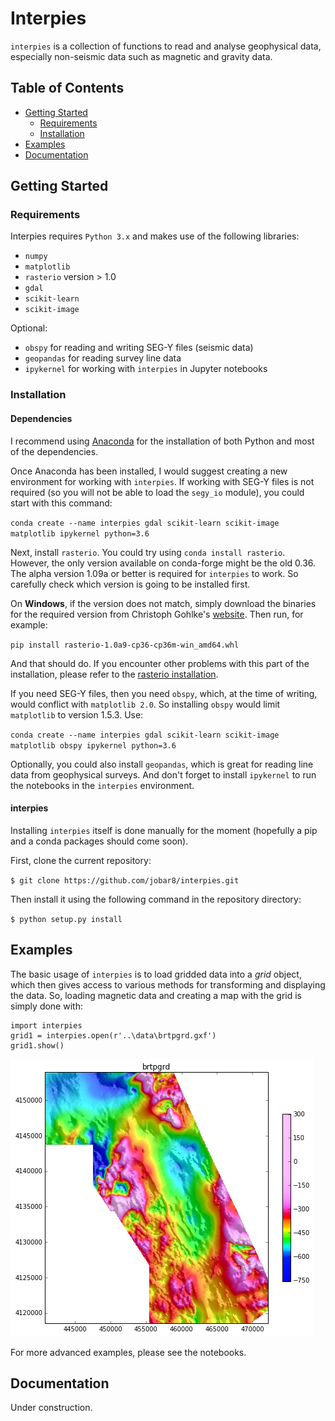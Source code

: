 # Interpies

`interpies` is a collection of functions to read and analyse geophysical data, especially non-seismic data such as magnetic and gravity data.

## Table of Contents

* [Getting Started](##GettingStarted)
    * [Requirements](###Prerequisits)
    * [Installation](###Installation)
* [Examples](##Examples)
* [Documentation](##Documentation)


## Getting Started

### Requirements

Interpies requires `Python 3.x` and makes use of the following libraries:

* `numpy`
* `matplotlib`
* `rasterio` version > 1.0
* `gdal`
* `scikit-learn`
* `scikit-image`

Optional:

* `obspy` for reading and writing SEG-Y files (seismic data)
* `geopandas` for reading survey line data
* `ipykernel` for working with `interpies` in Jupyter notebooks


### Installation

#### Dependencies

I recommend using [Anaconda](https://www.continuum.io/what-is-anaconda) for the installation of both Python and most of the dependencies.

Once Anaconda has been installed, I would suggest creating a new environment for working with `interpies`. If working with SEG-Y files is not required (so you will not be able to load the `segy_io` module), you could start with this command:

`conda create --name interpies gdal scikit-learn scikit-image matplotlib ipykernel python=3.6`

Next, install `rasterio`. You could try using `conda install rasterio`. However, the only version available on conda-forge might be the old 0.36. The alpha version 1.09a or better is required for `interpies` to work. So carefully check which version is going to be installed first. 

On **Windows**, if the version does not match, simply download the binaries for the required version from Christoph Gohlke's [website](http://www.lfd.uci.edu/~gohlke/pythonlibs/#rasterio). Then run, for example:

`pip install rasterio-1.0a9-cp36-cp36m-win_amd64.whl`

And that should do. If you encounter other problems with this part of the installation, please refer to the [rasterio installation](https://mapbox.github.io/rasterio/installation.html).

If you need SEG-Y files, then you need `obspy`, which, at the time of writing, would conflict with `matplotlib 2.0`. So installing `obspy` would limit `matplotlib` to version 1.5.3. Use:

`conda create --name interpies gdal scikit-learn scikit-image matplotlib obspy ipykernel python=3.6`

Optionally, you could also install `geopandas`, which is great for reading line data from geophysical surveys. And don't forget to install `ipykernel` to run the notebooks in the `interpies` environment.


#### interpies

Installing `interpies` itself is done manually for the moment (hopefully a pip and a conda packages should come soon).

First, clone the current repository:

`$ git clone https://github.com/jobar8/interpies.git`

Then install it using the following command in the repository directory:

`$ python setup.py install`

## Examples

The basic usage of `interpies` is to load gridded data into a *grid* object, which then gives access to various methods for transforming and displaying the data. So, loading magnetic data and creating a map with the grid is simply done with:

```
import interpies 
grid1 = interpies.open(r'..\data\brtpgrd.gxf')
grid1.show()
```

![alt text](/doc/mag_survey_example.png)


For more advanced examples, please see the notebooks.


## Documentation

Under construction.
